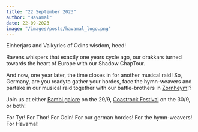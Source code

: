 ```yaml
---
title: "22 September 2023"
author: "Havamal"
date: 22-09-2023
image: "/images/posts/havamal_logo.png"
---
```


Einherjars and Valkyries of Odins wisdom, heed!

Ravens whispers that exactly one years cycle ago, our drakkars turned towards the heart of Europe with our Shadow ChapTour.

And now, one year later, the time closes in for another musical raid! So, Germany, are you readyto gather your hordes, face the hymn-weavers and partake in our musical raid together with our battle-brothers in [Zornheym](https://www.facebook.com/zornheym)!?

Join us at either [Bambi galore](https://www.facebook.com/bambigaloremusikclub) on the 29/9, [Coastrock Festival](https://www.facebook.com/CoastrockFestival) on the 30/9, or both!

For Tyr! For Thor! For Odin! For our german hordes! For the hymn-weavers! For Havamal!